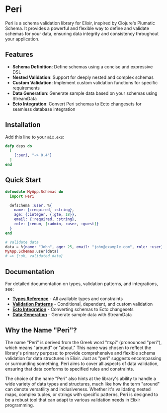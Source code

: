 # Peri

Peri is a schema validation library for Elixir, inspired by Clojure's Plumatic Schema. It provides a powerful and flexible way to define and validate schemas for your data, ensuring data integrity and consistency throughout your application.

## Features

- **Schema Definition**: Define schemas using a concise and expressive DSL
- **Nested Validation**: Support for deeply nested and complex schemas
- **Custom Validation**: Implement custom validation functions for specific requirements
- **Data Generation**: Generate sample data based on your schemas using StreamData
- **Ecto Integration**: Convert Peri schemas to Ecto changesets for seamless database integration

## Installation

Add this line to your `mix.exs`:
```elixir
defp deps do
  [
    {:peri, "~> 0.4"}
  ]
end
```

## Quick Start

```elixir
defmodule MyApp.Schemas do
  import Peri

  defschema :user, %{
    name: {:required, :string},
    age: {:integer, {:gte, 18}},
    email: {:required, :string},
    role: {:enum, [:admin, :user, :guest]}
  }
end

# Validate data
data = %{name: "John", age: 25, email: "john@example.com", role: :user}
MyApp.Schemas.user(data)
# => {:ok, validated_data}
```

## Documentation

For detailed documentation on types, validation patterns, and integrations, see:

- **[Types Reference](pages/types.md)** - All available types and constraints
- **[Validation Patterns](pages/validation.md)** - Conditional, dependent, and custom validation  
- **[Ecto Integration](pages/ecto.md)** - Converting schemas to Ecto changesets
- **[Data Generation](pages/generation.md)** - Generate sample data with StreamData

## Why the Name "Peri"?

The name "Peri" is derived from the Greek word "περί" (pronounced "peri"), which means "around" or "about." This name was chosen to reflect the library's primary purpose: to provide comprehensive and flexible schema validation for data structures in Elixir. Just as "peri" suggests encompassing or surrounding something, Peri aims to cover all aspects of data validation, ensuring that data conforms to specified rules and constraints.

The choice of the name "Peri" also hints at the library's ability to handle a wide variety of data types and structures, much like how the term "around" can denote versatility and inclusiveness. Whether it's validating nested maps, complex tuples, or strings with specific patterns, Peri is designed to be a robust tool that can adapt to various validation needs in Elixir programming.
